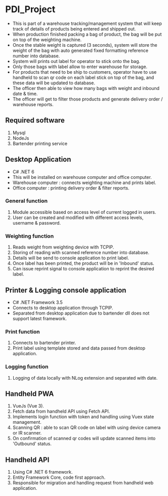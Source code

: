 # PDI_Project
- This is part of a warehouse tracking/management system that will keep track of details of products being entered and shipped out.
- When production finished packing a bag of product, the bag will be put on top of the weighting machine.
- Once the stable weight is captured (3 seconds), system will store the weight of the bag with auto generated fixed formatting reference number into database.
- System will prints out label for operator to stick onto the bag.
- Only those bags with label allow to enter warehouse for storage.
- For products that need to be ship to customers, operator have to use handheld to scan qr code on each label stick on top of the bag, and these data will be updated to database.
- The officer then able to view how many bags with weight and inbound date & time.
- The officer will get to filter those products and generate delivery order / warehouse reports.

## Required software
1. Mysql
2. NodeJs
3. Bartender printing service

## Desktop Application
- C# .NET 6
- This will be installed on warehouse computer and office computer.
- Warehouse computer : connects weighting machine and prints label.
- Office computer : printing delivery order & filter reports.

### General function
1. Module accessible based on access level of current logged in users.
2. User can be created and modified with different access levels, username & password.

### Weighting function
1. Reads weight from weighting device with TCPIP.
2. Storing of reading with scanned reference number into database.
3. Details will be send to console application to print label.
4. Once label has been printed, the product will be in 'Inbound' status.
5. Can issue reprint signal to console application to reprint the desired label.

## Printer & Logging console application
- C# .NET Framework 3.5 
- Connects to desktop application through TCPIP.
- Separated from desktop application due to bartender dll does not support latest framework.

### Print function
1. Connects to bartender printer.
2. Print label using template stored and data passed from desktop application.

### Logging function
1. Logging of data locally with NLog extension and separated with date. 

## Handheld PWA
1. VueJs (Vue 3).
2. Fetch data from handheld API using Fetch API.
3. Implements login function with token and handling using Vuex state management.
4. Scanning QR : able to scan QR code on label with using device camera or IR scanner.
5. On confirmation of scanned qr codes will update scanned items into 'Outbound' status.

## Handheld API
1. Using C# .NET 6 framework.
2. Entity Framework Core, code first approach.
3. Responsible for migration and handling request from handheld web application.
